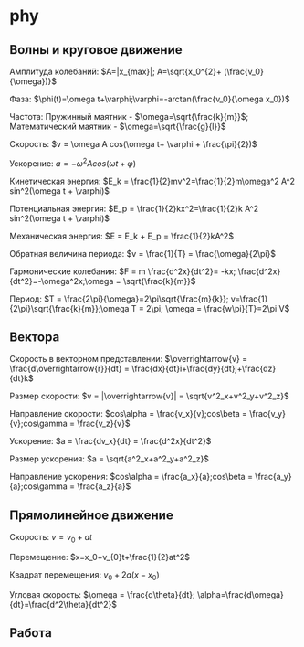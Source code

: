 # phy

## Волны и круговое движение

Амплитуда колебаний: $A=|x_{max}|; A=\sqrt{x_0^{2}+ (\frac{v_0}{\omega})}$

Фаза: $\phi(t)=\omega t+\varphi;\varphi=-arctan(\frac{v_0}{\omega x_0})$

Частота: Пружинный маятник - $\omega=\sqrt{\frac{k}{m}}$; Математический маятник - $\omega=\sqrt{\frac{g}{l}}$

Скорость: $v = \omega A cos(\omega t+ \varphi + \frac{\pi}{2})$

Ускорение: $a = - \omega^2 A cos(\omega t + \varphi)$

Кинетическая энергия: $E_k = \frac{1}{2}mv^2=\frac{1}{2}m\omega^2 A^2 sin^2(\omega t + \varphi)$

Потенциальная энергия: $E_p = \frac{1}{2}kx^2=\frac{1}{2}k A^2 sin^2(\omega t + \varphi)$

Механическая энергия: $E = E_k + E_p = \frac{1}{2}kA^2$

Обратная величина периода: $v = \frac{1}{T} = \frac{\omega}{2\pi}$

Гармонические колебания: $F = m \frac{d^2x}{dt^2}= -kx; \frac{d^2x}{dt^2}=-\omega^2x;\omega = \sqrt{\frac{k}{m}}$

Период: $T = \frac{2\pi}{\omega}=2\pi\sqrt{\frac{m}{k}}; v=\frac{1}{2\pi}\sqrt{\frac{k}{m}};\omega T = 2\pi; \omega = \frac{w\pi}{T}=2\pi V$

## Вектора

Скорость в векторном представлении: $\overrightarrow{v} = \frac{d\overrightarrow{r}}{dt} = \frac{dx}{dt}i+\frac{dy}{dt}j+\frac{dz}{dt}k$

Размер скорости: $v = |\overrightarrow{v}| = \sqrt{v^2_x+v^2_y+v^2_z}$

Направление скорости: $cos\alpha = \frac{v_x}{v};cos\beta = \frac{v_y}{v};cos\gamma = \frac{v_z}{v}$

Ускорение: $a = \frac{dv_x}{dt} = \frac{d^2x}{dt^2}$

Размер ускорения: $a = \sqrt{a^2_x+a^2_y+a^2_z}$

Направление ускорения: $cos\alpha = \frac{a_x}{a};cos\beta = \frac{a_y}{a};cos\gamma = \frac{a_z}{a}$

## Прямолинейное движение

Скорость: $v=v_0+at$

Перемещение: $x=x_0+v_{0}t+\frac{1}{2}at^2$

Квадрат перемещения: $v_0+2a(x-x_0)$

Угловая скорость: $\omega =  \frac{d\theta}{dt}; \alpha=\frac{d\omega}{dt}=\frac{d^2\theta}{dt^2}$

## Работа

